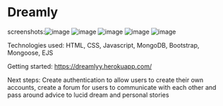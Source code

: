 # Dreamly

screenshots:![image](https://user-images.githubusercontent.com/88510425/136560925-02366727-9742-432c-be30-67e7f0b29903.png) ![image](https://user-images.githubusercontent.com/88510425/136561024-b5b842af-20e2-4128-ab07-48c388da07fb.png) ![image](https://user-images.githubusercontent.com/88510425/136561161-d47f40fb-01c4-4cbf-b0d3-5a65284e1b92.png) ![image](https://user-images.githubusercontent.com/88510425/136561312-914fc48d-de49-4029-adeb-1d9fa701a184.png) ![image](https://user-images.githubusercontent.com/88510425/136561363-ee6785b8-2ee5-41c5-8c39-2a1528b91157.png)

Technologies used: HTML, CSS, Javascript, MongoDB, Bootstrap, Mongoose, EJS

Getting started: https://dreamlyy.herokuapp.com/

Next steps: Create authentication to allow users to create their own accounts, create a forum for users to communicate with each other and pass around advice to lucid dream and personal stories

